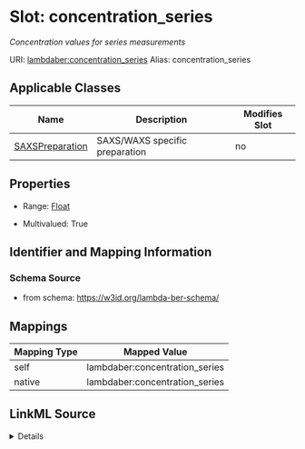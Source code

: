 

# Slot: concentration_series 


_Concentration values for series measurements_





URI: [lambdaber:concentration_series](https://w3id.org/lambda-ber-schema/concentration_series)
Alias: concentration_series

<!-- no inheritance hierarchy -->





## Applicable Classes

| Name | Description | Modifies Slot |
| --- | --- | --- |
| [SAXSPreparation](SAXSPreparation.md) | SAXS/WAXS specific preparation |  no  |






## Properties

* Range: [Float](Float.md)

* Multivalued: True




## Identifier and Mapping Information






### Schema Source


* from schema: https://w3id.org/lambda-ber-schema/




## Mappings

| Mapping Type | Mapped Value |
| ---  | ---  |
| self | lambdaber:concentration_series |
| native | lambdaber:concentration_series |




## LinkML Source

<details>
```yaml
name: concentration_series
description: Concentration values for series measurements
from_schema: https://w3id.org/lambda-ber-schema/
rank: 1000
alias: concentration_series
owner: SAXSPreparation
domain_of:
- SAXSPreparation
range: float
multivalued: true

```
</details>